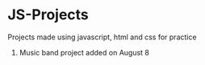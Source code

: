 # JS-Projects
Projects made using javascript, html and css for practice

1. Music band project added on August 8
